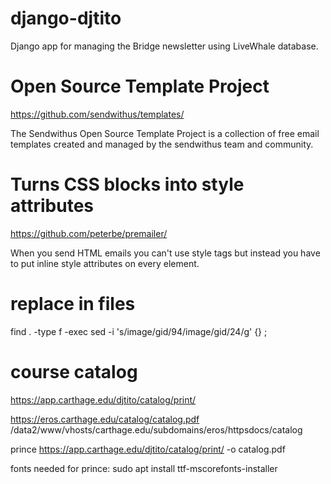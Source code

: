 # django-djtito
Django app for managing the Bridge newsletter using LiveWhale database.

# Open Source Template Project
https://github.com/sendwithus/templates/

The Sendwithus Open Source Template Project is a collection of free email templates created and managed by the sendwithus team and community.

# Turns CSS blocks into style attributes
https://github.com/peterbe/premailer/

When you send HTML emails you can't use style tags but instead you have to put inline style attributes on every element.

# replace in files

find . -type f -exec sed -i 's/image\/gid\/94/image\/gid\/24/g' {} \;

# course catalog

https://app.carthage.edu/djtito/catalog/print/

https://eros.carthage.edu/catalog/catalog.pdf
/data2/www/vhosts/carthage.edu/subdomains/eros/httpsdocs/catalog

prince https://app.carthage.edu/djtito/catalog/print/ -o catalog.pdf

fonts needed for prince:
sudo apt install ttf-mscorefonts-installer
